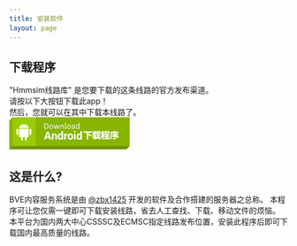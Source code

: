 ```yaml
---
title: 安装软件
layout: page
---
```


## 下载程序
"Hmmsim线路库" 是您要下载的这条线路的官方发布渠道。  
请按以下大按钮下载此app！  
然后，您就可以在其中下载本线路了。  
[![Android Download](/assets/images/btn_download_android.png)](https://svc.bvecs.tk:8953/build/bcs-apk)

## 这是什么?
BVE内容服务系统是由 [@zbx1425](https://github.com/zbx1425) 开发的软件及合作搭建的服务器之总称。
本程序可让您仅需一键即可下载安装线路，省去人工查找、下载、移动文件的烦恼。
本平台为国内两大中心CSSSC及ECMSC指定线路发布位置，安装此程序后即可下载国内最高质量的线路。